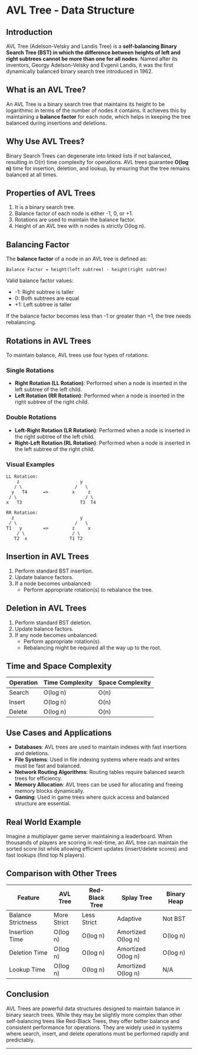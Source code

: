 # AVL Tree - Data Structure

## Introduction
AVL Tree (Adelson-Velsky and Landis Tree) is a **self-balancing Binary Search Tree (BST) in which the difference between heights of left and right subtrees cannot be more than one for all nodes**. Named after its inventors, Georgy Adelson-Velsky and Evgenii Landis, it was the first dynamically balanced binary search tree introduced in 1962.

## What is an AVL Tree?
An AVL Tree is a binary search tree that maintains its height to be logarithmic in terms of the number of nodes it contains. It achieves this by maintaining a **balance factor** for each node, which helps in keeping the tree balanced during insertions and deletions.

## Why Use AVL Trees?
Binary Search Trees can degenerate into linked lists if not balanced, resulting in O(n) time complexity for operations. AVL trees guarantee **O(log n)** time for insertion, deletion, and lookup, by ensuring that the tree remains balanced at all times.

## Properties of AVL Trees
1. It is a binary search tree.
2. Balance factor of each node is either -1, 0, or +1.
3. Rotations are used to maintain the balance factor.
4. Height of an AVL tree with n nodes is strictly O(log n).

## Balancing Factor
The **balance factor** of a node in an AVL tree is defined as:
```
Balance Factor = height(left subtree) - height(right subtree)
```
Valid balance factor values:
- -1: Right subtree is taller
-  0: Both subtrees are equal
- +1: Left subtree is taller

If the balance factor becomes less than -1 or greater than +1, the tree needs rebalancing.

## Rotations in AVL Trees
To maintain balance, AVL trees use four types of rotations:

### Single Rotations
- **Right Rotation (LL Rotation)**: Performed when a node is inserted in the left subtree of the left child.
- **Left Rotation (RR Rotation)**: Performed when a node is inserted in the right subtree of the right child.

### Double Rotations
- **Left-Right Rotation (LR Rotation)**: Performed when a node is inserted in the right subtree of the left child.
- **Right-Left Rotation (RL Rotation)**: Performed when a node is inserted in the left subtree of the right child.

### Visual Examples
```
LL Rotation:
    z                       y
   / \                    /   \
  y   T4      =>         x     z
 / \                          / \
x   T3                      T3  T4

RR Rotation:
  z                         y
 / \                      /   \
T1   y        =>         z     x
    / \                  / \
   T2  x                T1 T2
```

## Insertion in AVL Trees
1. Perform standard BST insertion.
2. Update balance factors.
3. If a node becomes unbalanced:
   - Perform appropriate rotation(s) to rebalance the tree.

## Deletion in AVL Trees
1. Perform standard BST deletion.
2. Update balance factors.
3. If any node becomes unbalanced:
   - Perform appropriate rotation(s).
   - Rebalancing might be required all the way up to the root.

## Time and Space Complexity
| Operation | Time Complexity | Space Complexity |
|-----------|------------------|------------------|
| Search    | O(log n)         | O(n)             |
| Insert    | O(log n)         | O(n)             |
| Delete    | O(log n)         | O(n)             |

## Use Cases and Applications
- **Databases**: AVL trees are used to maintain indexes with fast insertions and deletions.
- **File Systems**: Used in file indexing systems where reads and writes must be fast and balanced.
- **Network Routing Algorithms**: Routing tables require balanced search trees for efficiency.
- **Memory Allocation**: AVL trees can be used for allocating and freeing memory blocks dynamically.
- **Gaming**: Used in game trees where quick access and balanced structure are essential.

## Real World Example
Imagine a multiplayer game server maintaining a leaderboard. When thousands of players are scoring in real-time, an AVL tree can maintain the sorted score list while allowing efficient updates (insert/delete scores) and fast lookups (find top N players).

## Comparison with Other Trees
| Feature        | AVL Tree       | Red-Black Tree  | Splay Tree     | Binary Heap     |
|----------------|----------------|------------------|----------------|------------------|
| Balance Strictness | More Strict  | Less Strict     | Adaptive       | Not BST         |
| Insertion Time | O(log n)       | O(log n)         | Amortized O(log n) | O(log n)     |
| Deletion Time | O(log n)       | O(log n)         | Amortized O(log n) | O(log n)     |
| Lookup Time   | O(log n)       | O(log n)         | Amortized O(log n) | N/A            |

## Conclusion
AVL Trees are powerful data structures designed to maintain balance in binary search trees. While they may be slightly more complex than other self-balancing trees like Red-Black Trees, they offer better balance and consistent performance for operations. They are widely used in systems where search, insert, and delete operations must be performed rapidly and predictably.

---

